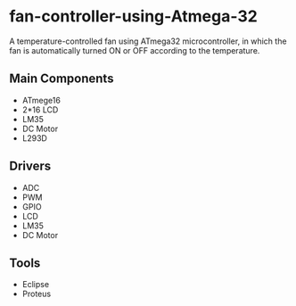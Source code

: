 # fan-controller-using-Atmega-32
A temperature-controlled fan using ATmega32 microcontroller, in which the fan is automatically turned ON or OFF according to the temperature.
## Main Components
- ATmege16 
- 2*16 LCD
- LM35
- DC Motor
- L293D

## Drivers
- ADC
- PWM
- GPIO
- LCD
- LM35
- DC Motor

## Tools
- Eclipse
- Proteus
